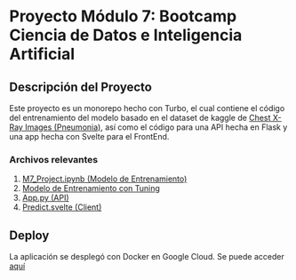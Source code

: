 # Proyecto Módulo 7: Bootcamp Ciencia de Datos e Inteligencia Artificial

## Descripción del Proyecto

Este proyecto es un monorepo hecho con Turbo, el cual contiene el código del entrenamiento del modelo basado en el dataset de kaggle de [Chest X-Ray Images (Pneumonia)](https://www.kaggle.com/datasets/paultimothymooney/chest-xray-pneumonia), así como el código para una API hecha en Flask y una app hecha con Svelte para el FrontEnd.

### Archivos relevantes

1. [M7_Project.ipynb (Modelo de Entrenamiento)](datascience/M7_Project.ipynb)
2. [Modelo de Entrenamiento con Tuning](app/apps/server/pneumonia_detection_model_tuning.h5)
3. [App.py (API)](app/apps/server/app.py)
4. [Predict.svelte (Client)](app/apps/client/src/lib/Predict.svelte)

## Deploy

La aplicación se desplegó con Docker en Google Cloud. Se puede acceder [aquí](https://m7api-dxkxrwg5lq-uc.a.run.app)
